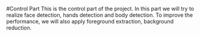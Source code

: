 #Control Part
This is the control part of the project.
In this part we will try to realize face detection, hands detection and body detection.
To improve the performance, we will also apply foreground extraction, background reduction. 

